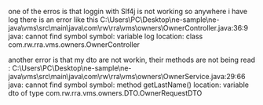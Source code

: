 one of the erros is that loggin with Slf4j is not working so anywhere i have log there is an error like this 
C:\Users\PC\Desktop\ne-sample\ne-java\vms\src\main\java\com\rw\rra\vms\owners\OwnerController.java:36:9
java: cannot find symbol
  symbol:   variable log
  location: class com.rw.rra.vms.owners.OwnerController

another error is that my dto are not workin, their methods are not being read : 
C:\Users\PC\Desktop\ne-sample\ne-java\vms\src\main\java\com\rw\rra\vms\owners\OwnerService.java:29:66
java: cannot find symbol
  symbol:   method getLastName()
  location: variable dto of type com.rw.rra.vms.owners.DTO.OwnerRequestDTO
